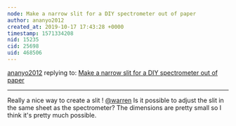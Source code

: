 ```yaml
---
node: Make a narrow slit for a DIY spectrometer out of paper
author: ananyo2012
created_at: 2019-10-17 17:43:28 +0000
timestamp: 1571334208
nid: 15235
cid: 25698
uid: 468506
---
```




[ananyo2012](../profile/ananyo2012) replying to: [Make a narrow slit for a DIY spectrometer out of paper](../notes/warren/11-24-2017/make-a-narrow-slit-for-a-diy-spectrometer-out-of-paper)

----
Really a nice way to create a slit ! [@warren](/profile/warren) Is it possible to adjust the slit in the same sheet as the spectrometer? The dimensions are pretty small so I think it's pretty much possible.
